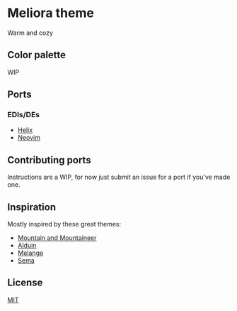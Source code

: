 # Meliora theme
Warm and cozy

## Color palette
WIP

## Ports
### EDIs/DEs
- [Helix](https://github.com/helix-editor/helix/wiki/Themes#meliora)
- [Neovim](https://github.com/meliora-theme/neovim)

## Contributing ports
Instructions are a WIP, for now just submit an issue for a port if you've made one.

## Inspiration
Mostly inspired by these great themes:
- [Mountain and Mountaineer](https://github.com/mountain-theme/mountain)
- [Alduin](https://github.com/alessandroyorba/alduin)
- [Melange](https://github.com/savq/melange)
- [Sema](https://github.com/arzg/sema)

## License
[MIT](https://github.com/meliora-theme/theme/blob/main/LICENSE)

